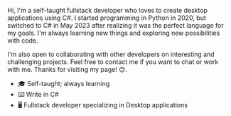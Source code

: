 Hi, I'm a self-taught fullstack developer who loves to create desktop applications using C#. I started programming in Python in 2020, but switched to C# in May 2023 after realizing it was the perfect language for my goals. I'm always learning new things and exploring new possibilities with code. 

I'm also open to collaborating with other developers on interesting and challenging projects. Feel free to contact me if you want to chat or work with me. Thanks for visiting my page! 😊.

- 🎓 Self-taught; always learning
- ⌨️ Write in C#
- 🖥️ Fullstack developer specializing in Desktop applications

<!---
TwwcTech/TwwcTech is a ✨ special ✨ repository because its `README.md` (this file) appears on your GitHub profile.
You can click the Preview link to take a look at your changes.
--->
